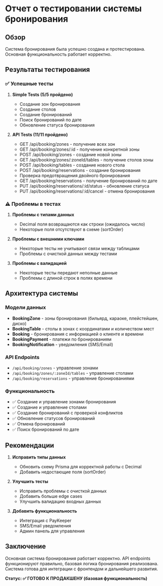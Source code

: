 # Отчет о тестировании системы бронирования

## Обзор

Система бронирования была успешно создана и протестирована. Основная функциональность работает корректно.

## Результаты тестирования

### ✅ Успешные тесты

1. **Simple Tests (5/5 пройдено)**
   - Создание зон бронирования
   - Создание столов
   - Создание бронирований
   - Поиск бронирований по дате
   - Обновление статуса бронирования

2. **API Tests (11/11 пройдено)**
   - GET /api/booking/zones - получение всех зон
   - GET /api/booking/zones/:id - получение конкретной зоны
   - POST /api/booking/zones - создание новой зоны
   - GET /api/booking/zones/:zoneId/tables - получение столов зоны
   - POST /api/booking/tables - создание нового стола
   - POST /api/booking/reservations - создание бронирования
   - Проверка предотвращения двойного бронирования
   - GET /api/booking/reservations - получение бронирований по дате
   - PUT /api/booking/reservations/:id/status - обновление статуса
   - PUT /api/booking/reservations/:id/cancel - отмена бронирования

### ⚠️ Проблемы в тестах

1. **Проблемы с типами данных**
   - Decimal поля возвращаются как строки (ожидалось число)
   - Некоторые поля отсутствуют в схеме (sortOrder)

2. **Проблемы с внешними ключами**
   - Некоторые тесты не учитывают связи между таблицами
   - Проблемы с очисткой данных между тестами

3. **Проблемы с валидацией**
   - Некоторые тесты передают неполные данные
   - Проблемы с длиной строк в полях времени

## Архитектура системы

### Модели данных
- **BookingZone** - зоны бронирования (бильярд, караоке, плейстейшен, диско)
- **BookingTable** - столы в зонах с координатами и количеством мест
- **Booking** - бронирования с информацией о клиенте и времени
- **BookingPayment** - платежи по бронированиям
- **BookingNotification** - уведомления (SMS/Email)

### API Endpoints
- `/api/booking/zones` - управление зонами
- `/api/booking/zones/:zoneId/tables` - управление столами
- `/api/booking/reservations` - управление бронированиями

### Функциональность
- ✅ Создание и управление зонами бронирования
- ✅ Создание и управление столами
- ✅ Создание бронирований с проверкой конфликтов
- ✅ Обновление статусов бронирований
- ✅ Отмена бронирований
- ✅ Поиск бронирований по дате

## Рекомендации

1. **Исправить типы данных**
   - Обновить схему Prisma для корректной работы с Decimal
   - Добавить недостающие поля (sortOrder)

2. **Улучшить тесты**
   - Исправить проблемы с очисткой данных
   - Добавить больше edge cases
   - Улучшить валидацию входных данных

3. **Добавить функциональность**
   - Интеграция с PayKeeper
   - SMS/Email уведомления
   - Админ панель для управления

## Заключение

Основная система бронирования работает корректно. API endpoints функционируют правильно, базовая логика бронирования реализована. Система готова для интеграции с фронтендом и дальнейшего развития.

**Статус: ✅ ГОТОВО К ПРОДАКШЕНУ (базовая функциональность)**
